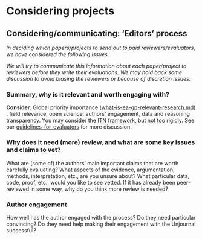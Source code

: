 # Considering projects

## Considering/communicating: **‘Editors’ process**&#x20;

_In deciding which papers/projects to send out to paid reviewers/evaluators, we have considered the following issues._&#x20;

_We will try to communicate this information about each paper/project to reviewers before they write their evaluations. We may hold back some discussion to avoid biasing the reviewers or because of discretion issues._

### Summary, why is it relevant and worth engaging with?

**Consider**: Global priority importance ([what-is-ea-gp-relevant-research.md](../../the-field-and-ea-gp-research/what-is-ea-gp-relevant-research.md "mention")) , field relevance, open science, authors’ engagement, data and reasoning transparency. You may consider the [ITN framework](https://forum.effectivealtruism.org/topics/itn-framework-1), but not too rigidly. See our [guidelines-for-evaluators](../policies-evaluation/guidelines-for-evaluators/ "mention") for more discussion.



### **Why does it need (more) review, and what are some key issues and claims to vet?**

What are (some of) the authors’ main important claims that are worth carefully evaluating? What aspects of the evidence, argumentation, methods, interpretation, etc., are you unsure about? What particular data, code, proof, etc., would you like to see vetted. If it has already been peer-reviewed in some way, why do you think more review is needed?

### **Author engagement**

How well has the author engaged with the process? Do they need particular convincing? Do they need help making their engagement with the Unjournal successful?
